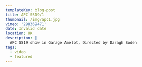 ```yaml
---
templateKey: blog-post
title: APC SS19/1
thumbnail: /img/apc1.jpg
vimeo: '298369471'
date: Invalid date
location: UK
description: |
  APC SS19 show in Garage Amelot, Directed by Daragh Soden
tags:
  - video
  - featured
---
```


